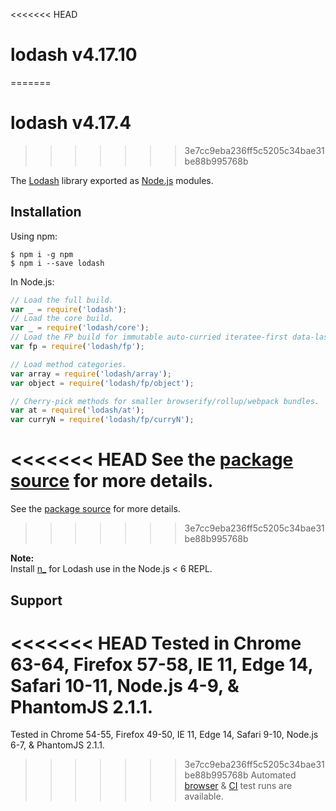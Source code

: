 <<<<<<< HEAD
# lodash v4.17.10
=======
# lodash v4.17.4
>>>>>>> 3e7cc9eba236ff5c5205c34bae31be88b995768b

The [Lodash](https://lodash.com/) library exported as [Node.js](https://nodejs.org/) modules.

## Installation

Using npm:
```shell
$ npm i -g npm
$ npm i --save lodash
```

In Node.js:
```js
// Load the full build.
var _ = require('lodash');
// Load the core build.
var _ = require('lodash/core');
// Load the FP build for immutable auto-curried iteratee-first data-last methods.
var fp = require('lodash/fp');

// Load method categories.
var array = require('lodash/array');
var object = require('lodash/fp/object');

// Cherry-pick methods for smaller browserify/rollup/webpack bundles.
var at = require('lodash/at');
var curryN = require('lodash/fp/curryN');
```

<<<<<<< HEAD
See the [package source](https://github.com/lodash/lodash/tree/4.17.10-npm) for more details.
=======
See the [package source](https://github.com/lodash/lodash/tree/4.17.4-npm) for more details.
>>>>>>> 3e7cc9eba236ff5c5205c34bae31be88b995768b

**Note:**<br>
Install [n_](https://www.npmjs.com/package/n_) for Lodash use in the Node.js < 6 REPL.

## Support

<<<<<<< HEAD
Tested in Chrome 63-64, Firefox 57-58, IE 11, Edge 14, Safari 10-11, Node.js 4-9, & PhantomJS 2.1.1.<br>
=======
Tested in Chrome 54-55, Firefox 49-50, IE 11, Edge 14, Safari 9-10, Node.js 6-7, & PhantomJS 2.1.1.<br>
>>>>>>> 3e7cc9eba236ff5c5205c34bae31be88b995768b
Automated [browser](https://saucelabs.com/u/lodash) & [CI](https://travis-ci.org/lodash/lodash/) test runs are available.

